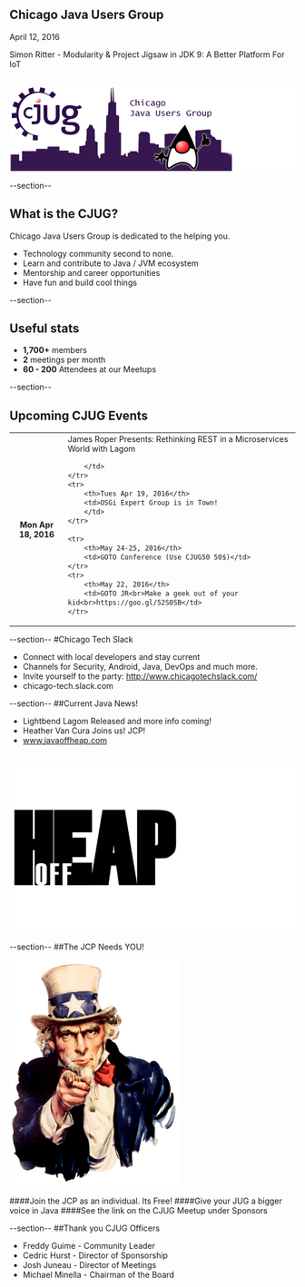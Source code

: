 ## Chicago Java Users Group

April 12, 2016

Simon Ritter - Modularity & Project Jigsaw in JDK 9: A Better Platform For IoT
<div style="background-color: white; margin-top: 30px;">
	<img src="images/cjug.gif" style="border: none; box-shadow: none;"/>
</div>

--section--
## What is the CJUG?
Chicago Java Users Group is dedicated to the helping you.

* Technology community second to none.
* Learn and contribute to Java / JVM ecosystem
* Mentorship and career opportunities
* Have fun and build cool things

--section--

## Useful stats

* **1,700+** members
* **2** meetings per month
* **60 - 200** Attendees at our Meetups

--section--

## Upcoming CJUG Events

<table class="upcoming-events">
	<tr>
		<th>Mon Apr 18, 2016</th>
		<td>James Roper Presents: Rethinking REST in a Microservices World with Lagom

		</td>
	</tr>
	<tr>
		<th>Tues Apr 19, 2016</th>
		<td>OSGi Expert Group is in Town!
		</td>
	</tr>

	<tr>
		<th>May 24-25, 2016</th>
		<td>GOTO Conference (Use CJUG50 50$)</td>
	</tr>
	<tr>
		<th>May 22, 2016</th>
		<td>GOTO JR<br>Make a geek out of your kid<br>https://goo.gl/52S0SB</td>
	</tr>	
</table>


--section--
#Chicago Tech Slack
* Connect with local developers and stay current
* Channels for Security, Android, Java, DevOps and much more.
* Invite yourself to the party: http://www.chicagotechslack.com/
* chicago-tech.slack.com


--section--
##Current Java News!
* Lightbend Lagom Released and more info coming!
* Heather Van Cura Joins us!  JCP!
* www.javaoffheap.com

<div style="background-color: white; margin-top: 30px;">
	<img src="images/offheap.png" style="border: none; box-shadow: none;" width=300 height=300/>
</div>


--section--
##The JCP Needs YOU!

<img src="images/Uncle_Sam.jpg" style="height:400px"/>

####Join the JCP as an individual.  Its Free!
####Give your JUG a bigger voice in Java
####See the link on the CJUG Meetup under Sponsors


--section--
##Thank you CJUG Officers

* Freddy Guime    - Community Leader
* Cedric Hurst    - Director of Sponsorship
* Josh Juneau     - Director of Meetings
* Michael Minella - Chairman of the Board



